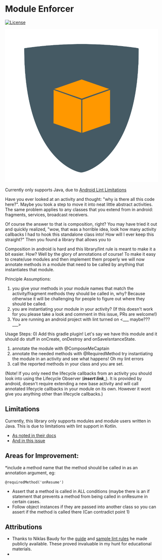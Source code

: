 # Module Enforcer
[![License](http://img.shields.io/:license-apache-blue.svg)](http://www.apache.org/licenses/LICENSE-2.0.html)

![Module Enforcer Logo](moduleEnforcer.png)

Currently only supports Java, due to [Android Lint Limitations](#Limitations)

Have you ever looked at an activity and thought: "why is there all this code here?". Maybe you took a step to
move it into neat little abstract activities.
The same problem applies to any classes that you extend from in android: fragments, services, broadcast receivers.

Of course the answer to that is composition, right?
You may have tried it out and quickly realized, "wow, that was a horrible idea, look how many activity
callbacks I had to hook this standalone class into! How will I ever keep this straight?" Then you found a
library that allows you to

Composition in android is hard and this library/lint rule is meant to make it a bit easier. How? Well by the
glory of annotations of course! To make it easy to create/use modules and then implement them properly we will
now annotate methods in a module that need to be called by anything that instantiates that module.

Principle Assumptions:
1) you give your methods in your module names that match the activity/fragment methods they should be called in,
why? Because otherwise it will be challenging for people to figure out where they should be called.
2) you are instantiating your module in your activity? (If this doesn't work for you please take a look and
comment in this issue, PRs are welcome!)
3) You are running an android project with lint turned on <___ maybe???___>

Usage Steps:
0) Add this gradle plugin!
Let's say we have this module and it should do stuff in onCreate, onDestroy and onSaveIsntanceState.
1) annotate the module with @ComposeMeCaptain
2) annotate the needed methods with @RequiredMethod
try instantiating the module in an activity and see what happens! Oh my lint errors
3) call the reported methods in your class and you are set.

(Note! If you only need the lifecycle callbacks from an activity you should look into using the
Lifecycle Observer (___insert link____). It is provided by android, doesn't require extending a new base
activity and will call annotated lifecycle callbacks in your module on its own.
However it wont give you anything other than lifecycle callbacks.)

## Limitations
Currently, this library only supports modules and module users written in Java.
This is due to limitations with lint support in Kotlin.
* [As noted in their docs](https://developer.android.com/studio/preview/kotlin-issues.html)
* [And in this issue](https://youtrack.jetbrains.com/issue/KT-7729)

## Areas for Improvement:
*include a method name that the method should be called in as an annotation argument, eg:
```
@requiredMethod('onResume')
```
* Assert that a method is called in ALL conditions (maybe there is an if statement that prevents a method from being called in onResume in certain cases.
* Follow object instances if they are passed into another class so you can assert if the method is called there (Can contradict point 1)

## Attributions
* Thanks to Niklas Baudy for the [guide](https://medium.com/@vanniktech/writing-your-first-lint-check-39ad0e90b9e6)
and [sample lint rules](https://github.com/vanniktech/lint-rules/) he made publicly available.
These proved invaluable in my hunt for educational materials.
*

